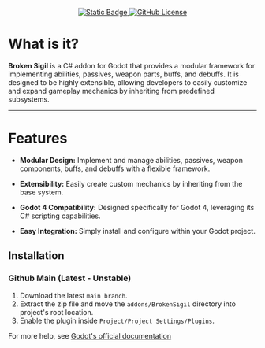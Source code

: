 <p align="center">
  <a href="https://godotengine.org/download/windows/">
      <img alt="Static Badge" src="https://img.shields.io/badge/Godot-4.4%2B-blue">
  </a>
  <a href="LICENSE">
    <img alt="GitHub License" src="https://img.shields.io/github/license/Broken-Codes-Studio/BrokenSigil">
  </a>
</p>

# What is it?
**Broken Sigil** is a C# addon for Godot that provides a modular framework for implementing abilities, passives, weapon parts, buffs, and debuffs. It is designed to be highly extensible, allowing developers to easily customize and expand gameplay mechanics by inheriting from predefined subsystems.

<hr>

# Features
- **Modular Design:** Implement and manage abilities, passives, weapon components, buffs, and debuffs with a flexible framework.
    
- **Extensibility:** Easily create custom mechanics by inheriting from the base system.
    
- **Godot 4 Compatibility:** Designed specifically for Godot 4, leveraging its C# scripting capabilities.
    
- **Easy Integration:** Simply install and configure within your Godot project.

## Installation

### Github Main (Latest - Unstable)
1. Download the latest `main branch`.
2. Extract the zip file and move the `addons/BrokenSigil` directory into project's root location.
3. Enable the plugin inside `Project/Project Settings/Plugins`.

For more help,
see [Godot's official documentation](https://docs.godotengine.org/en/stable/tutorials/plugins/editor/installing_plugins.html)